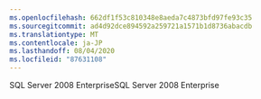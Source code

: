 ```yaml
---
ms.openlocfilehash: 662df1f53c810348e8aeda7c4873bfd97fe93c35
ms.sourcegitcommit: ad4d92dce894592a259721a1571b1d8736abacdb
ms.translationtype: MT
ms.contentlocale: ja-JP
ms.lasthandoff: 08/04/2020
ms.locfileid: "87631108"
---
```

<span data-ttu-id="27e16-101">SQL Server 2008 Enterprise</span><span class="sxs-lookup"><span data-stu-id="27e16-101">SQL Server 2008 Enterprise</span></span>
